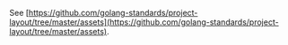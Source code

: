 See [https://github.com/golang-standards/project-layout/tree/master/assets](https://github.com/golang-standards/project-layout/tree/master/assets).
